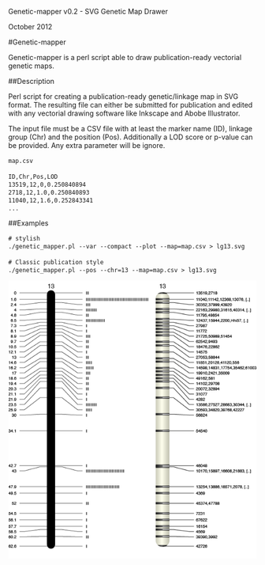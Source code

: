 Genetic-mapper v0.2 - SVG Genetic Map Drawer

October 2012


#Genetic-mapper

Genetic-mapper is a perl script able to draw publication-ready vectorial genetic maps.

##Description

Perl script for creating a publication-ready genetic/linkage map in SVG format. The resulting file can either be submitted for publication and edited with any vectorial drawing software like Inkscape and Abobe Illustrator.

The input file must be a CSV file with at least the marker name (ID), linkage group (Chr) and the position (Pos). Additionally a LOD score or p-value can be provided. Any extra parameter will be ignore.

```
map.csv

ID,Chr,Pos,LOD
13519,12,0,0.250840894
2718,12,1.0,0.250840893
11040,12,1.6,0.252843341
...
```

##Examples

```
# stylish
./genetic_mapper.pl --var --compact --plot --map=map.csv > lg13.svg

# Classic publication style
./genetic_mapper.pl --pos --chr=13 --map=map.csv > lg13.svg
```

![LG13](lg13.png "LG13 stylish or classic")